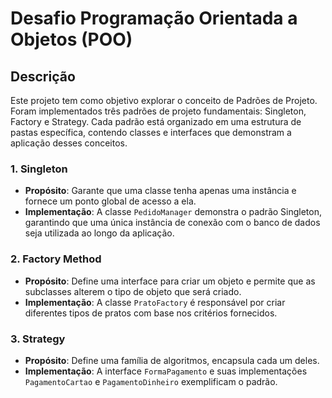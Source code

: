 # Desafio Programação Orientada a Objetos (POO)

## Descrição
Este projeto tem como objetivo explorar o conceito de Padrões de Projeto. Foram implementados três padrões de projeto fundamentais: Singleton, Factory e Strategy. Cada padrão está organizado em uma estrutura de pastas específica, contendo classes e interfaces que demonstram a aplicação desses conceitos.


### 1. **Singleton**
   - **Propósito**: Garante que uma classe tenha apenas uma instância e fornece um ponto global de acesso a ela.
   - **Implementação**: A classe `PedidoManager` demonstra o padrão Singleton, garantindo que uma única instância de conexão com o banco de dados seja utilizada ao longo da aplicação.
   
### 2. **Factory Method**
   - **Propósito**: Define uma interface para criar um objeto e permite que as subclasses alterem o tipo de objeto que será criado.
   - **Implementação**: A classe `PratoFactory` é responsável por criar diferentes tipos de pratos com base nos critérios fornecidos.
   
### 3. **Strategy**
   - **Propósito**: Define uma família de algoritmos, encapsula cada um deles. 
   - **Implementação**: A interface `FormaPagamento` e suas implementações `PagamentoCartao` e `PagamentoDinheiro` exemplificam o padrão. 




